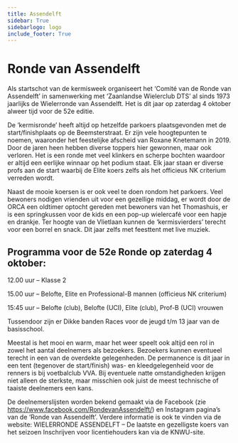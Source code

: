 ```yaml
---
title: Assendelft
sidebar: True
sidebarlogo: logo
include_footer: True
---
```


# Ronde van Assendelft
Als startschot van de kermisweek organiseert het ‘Comité van de Ronde van Assendelft’ in
samenwerking met ‘Zaanlandse Wielerclub DTS’ al sinds 1973 jaarlijks de Wielerronde van
Assendelft. Het is dit jaar op zaterdag 4 oktober alweer tijd voor de 52e editie.

De ‘kermisronde’ heeft altijd op hetzelfde parkoers plaatsgevonden met de 
start/finishplaats op de Beemsterstraat. Er zijn vele hoogtepunten te noemen, 
waaronder het feestelijke afscheid van Roxane Knetemann in 2019. Door de jaren 
heen hebben diverse toppers hier gewonnen, maar ook verloren. Het is een ronde met
veel klinkers en scherpe bochten waardoor er altijd een eerlijke winnaar op het 
podium staat. Elk jaar staan er diverse profs aan de start waarbij de Elite koers zelfs 
als het officieus NK criterium verreden wordt. 

Naast de mooie koersen is er ook veel te doen rondom het parkoers.
Veel bewoners nodigen vrienden uit voor een gezellige middag, 
er wordt door de ORCA een oldtimer optocht gereden met bewoners van 
het Thomashuis, er is een springkussen voor de kids en een pop-up wielercafé voor een hapje en drankje. Ter hoogte van de Vlietlaan kunnen de ‘kermisvierders’ terecht voor een borrel en snack. Dit jaar zelfs met feesttent met live muziek.

## Programma voor de 52e Ronde op zaterdag 4 oktober:

12.00 uur – Klasse 2

15.00 uur – Belofte, Elite en Professional-B mannen (officieus NK criterium)

15:45 uur – Belofte (club), Belofte (UCI), Elite (club), Prof-B (UCI) vrouwen 

Tussendoor zijn er Dikke banden Races voor de jeugd t/m 13 jaar van de basisschool.

Meestal is het mooi en warm, maar het weer speelt ook altijd een rol in zowel het aantal
deelnemers als bezoekers. Bezoekers kunnen eventueel terecht in een van de overdekte 
gelegenheden. De permanence is dit jaar in een tent (tegenover de start/finish) was- 
en kleedgelegenheid voor de renners is bij voetbalclub VVA. Bij eventuele natte 
omstandigheden krijgen niet alleen de sterkste, maar misschien ook juist de meest
technische of taaiste deelnemers een kans.

De deelnemerslijsten worden bekend gemaakt via de 
Facebook (zie https://www.facebook.com/RondevanAssendelft/) en Instagram pagina’s van
de ‘Ronde van Assendelft’. Verdere informatie is ook te vinden via de
website: WIELERRONDE ASSENDELFT – De laatste en gezelligste koers van het seizoen 
Inschrijven voor licentiehouders kan via de KNWU-site.